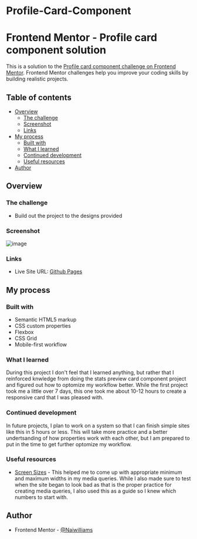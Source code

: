 # Profile-Card-Component
# Frontend Mentor - Profile card component solution

This is a solution to the [Profile card component challenge on Frontend Mentor](https://www.frontendmentor.io/challenges/profile-card-component-cfArpWshJ). Frontend Mentor challenges help you improve your coding skills by building realistic projects. 

## Table of contents

- [Overview](#overview)
  - [The challenge](#the-challenge)
  - [Screenshot](#screenshot)
  - [Links](#links)
- [My process](#my-process)
  - [Built with](#built-with)
  - [What I learned](#what-i-learned)
  - [Continued development](#continued-development)
  - [Useful resources](#useful-resources)
- [Author](#author)

## Overview

### The challenge

- Build out the project to the designs provided

### Screenshot

![image](https://user-images.githubusercontent.com/83989593/119242690-1202df80-bb2e-11eb-99ce-281ac28a703d.png)

### Links

- Live Site URL: [Github Pages](https://naiwilliams.github.io/Profile-Card-Component/)

## My process

### Built with

- Semantic HTML5 markup
- CSS custom properties
- Flexbox
- CSS Grid
- Mobile-first workflow

### What I learned

During this project I don't feel that I learned anything, but rather that I reinforced knwledge from doing the stats preview card component project and figured out how to optomize my workflow better. While the first project took me a little over 7 days, this one took me about 10-12 hours to create a responsive card that I was pleased with.

### Continued development
 In future projects, I plan to work on a system so that I can finish simple sites like this in 5 hours or less. This will take more practice and a better undertsanding of how properties work with each other, but I am prepared to put in the time to get further optomize my workflow.

### Useful resources

- [Screen Sizes](https://screensiz.es/) - This helped me to come up with appropriate minimum and maximum widths in my media queries. While I also made sure to test when the site began to look bad as that is the proper practice for creating media queries, I also used this as a guide so I knew which numbers to start with.

## Author

- Frontend Mentor - [@Naiwilliams](https://www.frontendmentor.io/profile/NaiWilliams)
